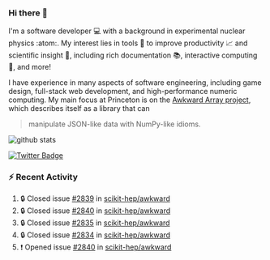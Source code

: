 ### Hi there 👋 

I'm a software developer 💻 with a background in experimental nuclear physics :atom:. My interest lies in tools :wrench: to improve productivity :chart_with_upwards_trend: and scientific insight :telescope:, including rich documentation 📚, interactive computing 🧮, and more! 

I have experience in many aspects of software engineering, including game design, full-stack web development, and high-performance numeric computing. My main focus at Princeton is on the [Awkward Array project](awkward-array.org/), which describes itself as a library that can 
> manipulate JSON-like data with NumPy-like idioms.

![github stats](https://github-readme-stats.vercel.app/api?username=agoose77&show_icons=true&hide_rank=true&hide_title=true&bg_color=30,e76445,904e95&text_color=efe3ec&icon_color=efe3ec)
<!--
**agoose77/agoose77** is a ✨ _special_ ✨ repository because its `README.md` (this file) appears on your GitHub profile.

Here are some ideas to get you started:

- 🔭 I’m currently working on ...
- 🌱 I’m currently learning ...
- 👯 I’m looking to collaborate on ...
- 🤔 I’m looking for help with ...
- 💬 Ask me about ...
- 📫 How to reach me: ...
- 😄 Pronouns: ...
- ⚡ Fun fact: ...
-->

[![Twitter Badge](https://img.shields.io/twitter/follow/agoose77?style=flat-square&logo=Twitter&logoColor=white&color=cornflowerblue)](https://twitter.com/agoose77)

### :zap: Recent Activity

<!--START_SECTION:activity-->
1. 🔒 Closed issue [#2839](https://github.com/scikit-hep/awkward/issues/2839) in [scikit-hep/awkward](https://github.com/scikit-hep/awkward)
2. 🔒 Closed issue [#2840](https://github.com/scikit-hep/awkward/issues/2840) in [scikit-hep/awkward](https://github.com/scikit-hep/awkward)
3. 🔒 Closed issue [#2835](https://github.com/scikit-hep/awkward/issues/2835) in [scikit-hep/awkward](https://github.com/scikit-hep/awkward)
4. 🔒 Closed issue [#2834](https://github.com/scikit-hep/awkward/issues/2834) in [scikit-hep/awkward](https://github.com/scikit-hep/awkward)
5. ❗ Opened issue [#2840](https://github.com/scikit-hep/awkward/issues/2840) in [scikit-hep/awkward](https://github.com/scikit-hep/awkward)
<!--END_SECTION:activity-->
